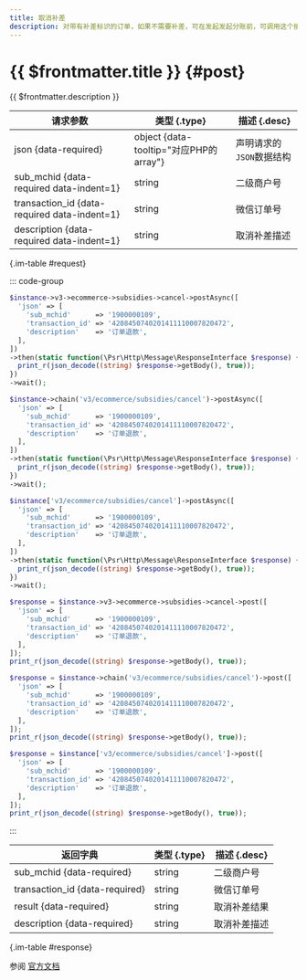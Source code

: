 ```yaml
---
title: 取消补差
description: 对带有补差标识的订单，如果不需要补差，可在发起发起分账前，可调用这个接口进行取消补差。
---
```


# {{ $frontmatter.title }} {#post}

{{ $frontmatter.description }}

| 请求参数 | 类型 {.type} | 描述 {.desc}
| --- | --- | ---
| json {data-required} | object {data-tooltip="对应PHP的array"} | 声明请求的`JSON`数据结构
| sub_mchid {data-required data-indent=1} | string | 二级商户号
| transaction_id {data-required data-indent=1} | string | 微信订单号
| description {data-required data-indent=1} | string | 取消补差描述

{.im-table #request}

::: code-group

```php [异步纯链式]
$instance->v3->ecommerce->subsidies->cancel->postAsync([
  'json' => [
    'sub_mchid'      => '1900000109',
    'transaction_id' => '4208450740201411110007820472',
    'description'    => '订单退款',
  ],
])
->then(static function(\Psr\Http\Message\ResponseInterface $response) {
  print_r(json_decode((string) $response->getBody(), true));
})
->wait();
```

```php [异步声明式]
$instance->chain('v3/ecommerce/subsidies/cancel')->postAsync([
  'json' => [
    'sub_mchid'      => '1900000109',
    'transaction_id' => '4208450740201411110007820472',
    'description'    => '订单退款',
  ],
])
->then(static function(\Psr\Http\Message\ResponseInterface $response) {
  print_r(json_decode((string) $response->getBody(), true));
})
->wait();
```

```php [异步属性式]
$instance['v3/ecommerce/subsidies/cancel']->postAsync([
  'json' => [
    'sub_mchid'      => '1900000109',
    'transaction_id' => '4208450740201411110007820472',
    'description'    => '订单退款',
  ],
])
->then(static function(\Psr\Http\Message\ResponseInterface $response) {
  print_r(json_decode((string) $response->getBody(), true));
})
->wait();
```

```php [同步纯链式]
$response = $instance->v3->ecommerce->subsidies->cancel->post([
  'json' => [
    'sub_mchid'      => '1900000109',
    'transaction_id' => '4208450740201411110007820472',
    'description'    => '订单退款',
  ],
]);
print_r(json_decode((string) $response->getBody(), true));
```

```php [同步声明式]
$response = $instance->chain('v3/ecommerce/subsidies/cancel')->post([
  'json' => [
    'sub_mchid'      => '1900000109',
    'transaction_id' => '4208450740201411110007820472',
    'description'    => '订单退款',
  ],
]);
print_r(json_decode((string) $response->getBody(), true));
```

```php [同步属性式]
$response = $instance['v3/ecommerce/subsidies/cancel']->post([
  'json' => [
    'sub_mchid'      => '1900000109',
    'transaction_id' => '4208450740201411110007820472',
    'description'    => '订单退款',
  ],
]);
print_r(json_decode((string) $response->getBody(), true));
```

:::

| 返回字典 | 类型 {.type} | 描述 {.desc}
| --- | --- | ---
| sub_mchid {data-required} | string | 二级商户号
| transaction_id {data-required} | string | 微信订单号
| result {data-required} | string | 取消补差结果
| description {data-required} | string | 取消补差描述

{.im-table #response}

参阅 [官方文档](https://pay.weixin.qq.com/doc/v3/partner/4012477639)
